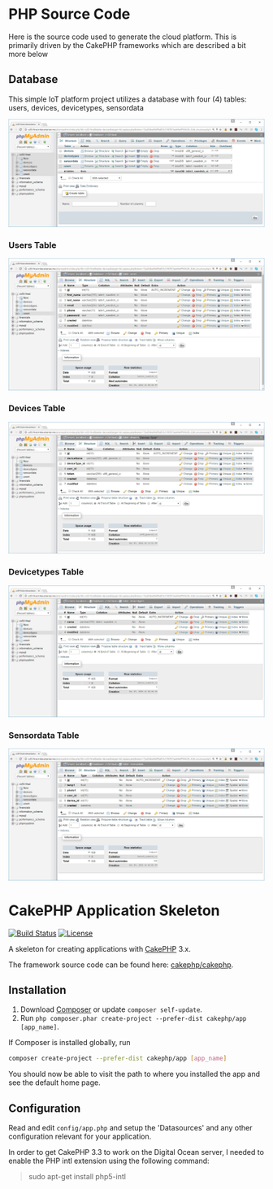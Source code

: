 # PHP Source Code

Here is the source code used to generate the cloud platform. This is primarily driven by the CakePHP frameworks which are described a bit more below

## Database
This simple IoT platform project utilizes a database with four (4) tables: users, devices, devicetypes, sensordata

![alt text](images/database/cs50-final-database.jpg "phpMyadmin screenshot of MySQL Database")

### Users Table
![alt text](images/database/cs50-final-users-table.jpg "phpMyadmin screenshot of MySQL Users Table")
### Devices Table
![alt text](images/database/cs50-final-devices-table.jpg "phpMyadmin screenshot of MySQL Devices Table")
### Devicetypes Table
![alt text](images/database/cs50-final-devicetypes-table.jpg "phpMyadmin screenshot of MySQL Devicetypes Table")
### Sensordata Table
![alt text](images/database/cs50-final-sensordata-table.jpg "phpMyadmin screenshot of MySQL Sensordata Table")

# CakePHP Application Skeleton

[![Build Status](https://img.shields.io/travis/cakephp/app/master.svg?style=flat-square)](https://travis-ci.org/cakephp/app)
[![License](https://img.shields.io/packagist/l/cakephp/app.svg?style=flat-square)](https://packagist.org/packages/cakephp/app)

A skeleton for creating applications with [CakePHP](http://cakephp.org) 3.x.

The framework source code can be found here: [cakephp/cakephp](https://github.com/cakephp/cakephp).

## Installation

1. Download [Composer](http://getcomposer.org/doc/00-intro.md) or update `composer self-update`.
2. Run `php composer.phar create-project --prefer-dist cakephp/app [app_name]`.

If Composer is installed globally, run
```bash
composer create-project --prefer-dist cakephp/app [app_name]
```

You should now be able to visit the path to where you installed the app and see the default home page.

## Configuration

Read and edit `config/app.php` and setup the 'Datasources' and any other
configuration relevant for your application.

In order to get CakePHP 3.3 to work on the Digital Ocean server, I needed to enable the PHP intl extension using the following command:
> sudo apt-get install php5-intl

